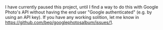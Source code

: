 I have currently paused this project, until I find a way to do this with Google Photo's API without having the end user "Google authenticated" (e.g. by using an API key). If you have any working solition, let me know in https://github.com/bep/googlephotosalbum/issues/1.
